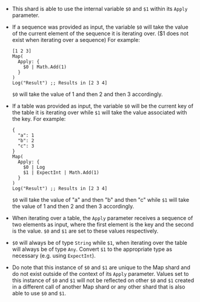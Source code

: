 - This shard is able to use the internal variable `$0` and `$1` within its `Apply` parameter.

- If a sequence was provided as input, the variable `$0` will take the value of the current element of the sequence it is iterating over. ($1 does not exist when iterating over a sequence)
  For example:
  ```shards
  [1 2 3]
  Map(
    Apply: {
      $0 | Math.Add(1)
    }
  )
  Log("Result") ;; Results in [2 3 4]
  ```
  `$0` will take the value of 1 and then 2 and then 3 accordingly.

- If a table was provided as input, the variable `$0` will be the current key of the table it is iterating over while `$1` will take the value associated with the key.
  For example:
  ```shards
  {
    "a": 1
    "b": 2
    "c": 3
  }
  Map(
    Apply: {
      $0 | Log
      $1 | ExpectInt | Math.Add(1)
    }
  )
  Log("Result") ;; Results in [2 3 4]
  ```
  `$0` will take the value of "a" and then "b" and then "c" while `$1` will take the value of 1 and then 2 and then 3 accordingly.

- When iterating over a table, the `Apply` parameter receives a sequence of two elements as input, where the first element is the key and the second is the value. `$0` and `$1` are set to these values respectively. 

- `$0` will always be of type `String` while `$1`, when iterating over the table will always be of type `Any`. Convert `$1` to the appropriate type as necessary (e.g. using `ExpectInt`).

- Do note that this instance of `$0` and `$1` are unique to the Map shard and do not exist outside of the context of its `Apply` parameter. Values set to this instance of `$0` and `$1` will not be reflected on other `$0` and `$1` created in a different call of another Map shard or any other shard that is also able to use `$0` and `$1`.





